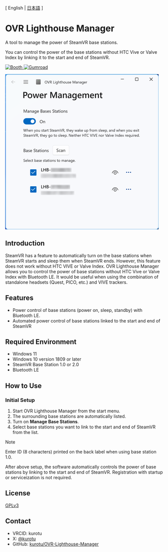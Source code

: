 [ English | [日本語](./README_JP.md) ]

# OVR Lighthouse Manager

A tool to manage the power of SteamVR base stations.

You can control the power of the base stations without HTC Vive or Valve Index by linking it to the start and end of SteamVR.

<a href="https://kurotu.booth.pm/items/5315515">
    <img src="https://asset.booth.pm/static-images/banner/200x40_01.png" alt="Booth"></img>
</a>
<a href="https://kurotu.gumroad.com/l/uaqwv">
    <img src="https://img.shields.io/badge/GUMROAD-36a9ae?style=for-the-badge&logo=gumroad&logoColor=ping&labelColor=black&color=black" height="40px" alt="Gumroad"></img>
</a>

<img src="./Screenshots/Screenshot-EN-Light.png" alt="OVR Lighthouse Manager" width="489px" ></img>

## Introduction

SteamVR has a feature to automatically turn on the base stations when SteamVR starts and sleep them when SteamVR ends. However, this feature does not work without HTC VIVE or Valve Index.
OVR Lighthouse Manager allows you to control the power of base stations without HTC Vive or Valve Index with Bluetooth LE.
It would be useful when using the combination of standalone headsets (Quest, PICO, etc.) and VIVE trackers.

## Features

- Power control of base stations (power on, sleep, standby) with Bluetooth LE.
- Automated power control of base stations linked to the start and end of SteamVR

## Required Environment

- Windows 11
- Windows 10 version 1809 or later
- SteamVR Base Station 1.0 or 2.0
- Bluetooth LE

## How to Use

### Initial Setup

1. Start OVR Lighthouse Manager from the start menu.
2. The surrounding base stations are automatically listed.
3. Turn on **Manage Base Stations**.
4. Select base stations you want to link to the start and end of SteamVR from the list.

> [!NOTE]
> Enter ID (8 characters) printed on the back label when using base station 1.0.

After above setup, the software automatically controls the power of base stations by linking to the start and end of SteamVR.
Registration with startup or serviceization is not required.

## License

[GPLv3](./LICENSE)

## Contact

- VRCID: kurotu
- X: [@kurotu](https://twitter.com/kurotu)
- GitHub: [kurotu/OVR-Lighthouse-Manager](https://github.com/kurotu/OVR-Lighthouse-Manager)
